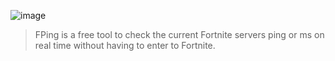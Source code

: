 ![image](https://github.com/user-attachments/assets/093686e2-5090-4353-9698-abebdaa732d0)

> FPing is a free tool to check the current Fortnite servers ping or ms on real time without having to enter to Fortnite.
